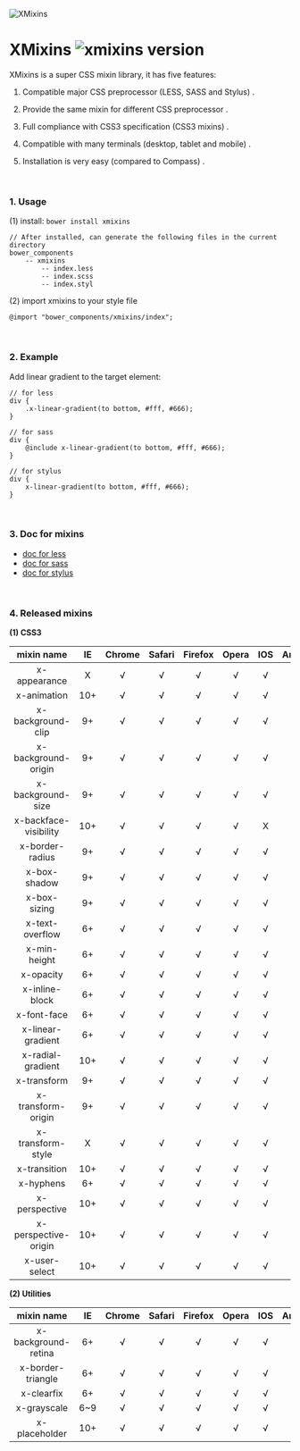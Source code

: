 ![XMixins](./images/icon.png)

# XMixins ![xmixins version](https://badge.fury.io/bo/xmixins.png)

XMixins is a super CSS mixin library, it has five features: 

1. Compatible major CSS preprocessor (LESS, SASS and Stylus) .

2. Provide the same mixin for different CSS preprocessor .

3. Full compliance with CSS3 specification (CSS3 mixins) .

4. Compatible with many terminals (desktop, tablet and mobile) .

5. Installation is very easy (compared to Compass) .

<br />

### 1. Usage

(1) install: `bower install xmixins`
    
    // After installed, can generate the following files in the current directory
    bower_components
        -- xmixins
            -- index.less
            -- index.scss
            -- index.styl
                
(2) import xmixins to your style file

	@import "bower_components/xmixins/index";

<br>

### 2. Example

Add linear gradient to the target element: 

	// for less
	div {
    	.x-linear-gradient(to bottom, #fff, #666);
	}

	// for sass
	div {
    	@include x-linear-gradient(to bottom, #fff, #666);
	}

	// for stylus
	div {
    	x-linear-gradient(to bottom, #fff, #666);
	}

<br />

### 3. Doc for mixins

* [doc for less](./doc/less.md)
* [doc for sass](./doc/sass.md)
* [doc for stylus](./doc/styl.md)

<br />

### 4. Released mixins

**(1) CSS3**

| mixin name | IE | Chrome | Safari | Firefox | Opera | IOS | Android |
|:----:|:----:|:----:|:----:|:----:|:----:|:----:|:----:|
|x-appearance | X | √ | √ | √ | √ | √ | ? |
|x-animation | 10+ | √ | √ | √ | √ | √ | ? |
|x-background-clip | 9+ | √ | √ | √ | √ | √ | ? |
|x-background-origin | 9+ | √ | √ | √ | √ | √ | ? |
|x-background-size | 9+ | √ | √ | √ | √ | √ | ? |
|x-backface-visibility | 10+ | √ | √ | √ | √ | X | ? |
|x-border-radius | 9+ | √ | √ | √ | √ | √ | ? |
|x-box-shadow | 9+ | √ | √ | √ | √ | √ | ? |
|x-box-sizing | 9+ | √ | √ | √ | √ | √ | ? |
|x-text-overflow | 6+ | √ | √ | √ | √ | √ | ? |
|x-min-height | 6+ | √ | √ | √ | √ | √ | ? |
|x-opacity | 6+ | √ | √ | √ | √ | √ | ? |
|x-inline-block | 6+ | √ | √ | √ | √ | √ | ? |
|x-font-face | 6+ | √ | √ | √ | √ | √ | ? |
|x-linear-gradient | 6+ | √ | √ | √ | √ | √ | ? |
|x-radial-gradient | 10+ | √ | √ | √ | √ | √ | ? |
|x-transform | 9+ | √ | √ | √ | √ | √ | ? |
|x-transform-origin | 9+ | √ | √ | √ | √ | √ | ? |
|x-transform-style | X | √ | √ | √ | √ | √ | ? |
|x-transition | 10+ | √ | √ | √ | √ | √ | ? |
|x-hyphens | 6+ | √ | √ | √ | √ | √ | ? |
|x-perspective | 10+ | √ | √ | √ | √ | √ | ? |
|x-perspective-origin | 10+ | √ | √ | √ | √ | √ | ? |
|x-user-select | 10+ | √ | √ | √ | √ | √ | ? |


**(2) Utilities**

| mixin name | IE | Chrome | Safari | Firefox | Opera | IOS | Android |
|:----:|:----:|:----:|:----:|:----:|:----:|:----:|:----:|
|x-background-retina | 6+ | √ | √ | √ | √ | √ | ? |
|x-border-triangle | 6+ | √ | √ | √ | √ | √ | ? |
|x-clearfix | 6+ | √ | √ | √ | √ | √ | ? |
|x-grayscale | 6~9 | √ | √ | √ | √ | √ | ? |
|x-placeholder | 10+ | √ | √ | √ | √ | √ | ? |

